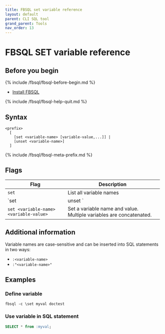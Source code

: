 ```yaml
---
title: FBSQL set variable reference
layout: default
parent: CLI SQL tool
grand_parent: Tools
nav_order: 13
---
```


# FBSQL SET variable reference

## Before you begin

{% include /fbsql/fbsql-before-begin.md %}
* [Install FBSQL](/docs/tools/fbsql/fbsql-install)

{% include /fbsql/fbsql-help-quit.md %}

## Syntax

```
<prefix>
  [
    [set <variable-name> [variable-value,...]] |
    [unset <variable-name>]
  ]
```

{% include /fbsql/fbsql-meta-prefix.md %}

## Flags

| Flag | Description |
|---|---|
| `set` | List all variable names |
| `set|unset <variable-name>` | Set or unset named variable |
| `set <variable-name> <variable-value>` | Set a variable name and value. Multiple variables are concatenated. |

## Additional information

Variable names are case-sensitive and can be inserted into SQL statements in two ways:
* `:<variable-name>`
* `:"<variable-name>"`

## Examples

### Define variable

```
fbsql -c \set myval doctest
```
### Use variable in SQL statement

```sql
SELECT * from :myval;
```
